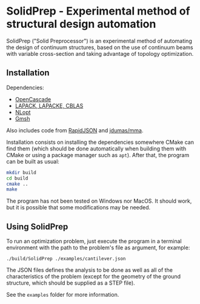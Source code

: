 # SolidPrep - Experimental method of structural design automation

SolidPrep ("Solid Preprocessor") is an experimental method of automating the 
design of continuum structures, based on the use of continuum beams with 
variable cross-section and taking advantage of topology optimization.

## Installation

Dependencies:
- [OpenCascade](https://git.dev.opencascade.org/gitweb/?p=occt.git;a=summary)
- [LAPACK, LAPACKE, CBLAS](http://www.netlib.org/lapack/)
- [NLopt](https://nlopt.readthedocs.io/en/latest/)
- [Gmsh](https://gmsh.info/)

Also includes code from [RapidJSON](https://github.com/Tencent/rapidjson) and [jdumas/mma](https://github.com/jdumas/mma).

Installation consists on installing the dependencies somewhere CMake can find 
them (which should be done automatically when building them with CMake or using 
a package manager such as `apt`). After that, the program can be built as usual:

```bash
mkdir build
cd build
cmake ..
make
```

The program has not been tested on Windows nor MacOS. It should work, but it is 
possible that some modifications may be needed.

## Using SolidPrep

To run an optimization problem, just execute the program in a terminal 
environment with the path to the problem's file as argument, for example:

```
./build/SolidPrep ./examples/cantilever.json
```

The JSON files defines the analysis to be done as well as all of the 
characteristics of the problem (except for the geometry of the ground structure, 
which should be supplied as a STEP file).

See the `examples` folder for more information.
